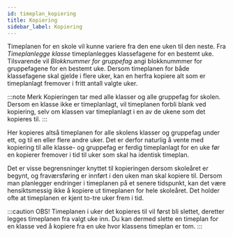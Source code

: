 ```yaml
---
id: timeplan_kopiering
title: Kopiering
sidebar_label: Kopiering
---
```

Timeplanen for en skole vil kunne variere fra den ene uken til den neste. 
Fra _Timeplanlegge klasse_ timeplanlegges klassefagene for en bestemt uke. Tilsvarende vil _Blokknummer for gruppefag_ angi blokknummmer for gruppefagene for en bestemt uke.  Dersom timeplanen for både klassefagene skal gjelde i flere uker, kan en herfra kopiere alt som er timeplanlagt fremover i fritt antall valgte uker.

:::note Merk
Kopieringen tar med alle klasser og alle gruppefag for skolen. Dersom en klasse ikke er timeplanlagt, vil timeplanen forbli blank ved kopiering, selv om klassen var timeplanlagt i en av de ukene som det kopieres til.
:::

Her kopieres altså timeplanen for alle skolens klasser og gruppefag under ett, og til en eller flere andre uker. Det er derfor naturlig å vente med kopiering til alle klasse- og gruppefag er ferdig timeplanlagt for en uke før en kopierer fremover i tid til uker som skal ha identisk timeplan.

Det er visse begrensninger knyttet
til kopieringen dersom skoleåret er begynt, og fraværsføring er innført i den uken man skal kopiere til. Dersom man planlegger endringer i timeplanen på et senere tidspunkt, kan det være hensiktsmessig ikke å kopiere ut timeplanen for hele skoleåret. Det holder ofte at timeplanen er kjent to-tre uker frem i tid.

:::caution OBS!
Timeplanen i uker det kopieres til vil først bli slettet, deretter legges timeplanen fra valgt uke inn. 
Du kan dermed slette en timeplan for en klasse ved å kopiere fra en uke hvor klassens timeplan er tom.
:::
